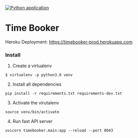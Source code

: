 [![Python application](https://github.com/foureyesapps/timebooker/actions/workflows/python-app.yml/badge.svg)](https://github.com/foureyesapps/timebooker/actions/workflows/python-app.yml)
# Time Booker

Heroku Deployment: https://timebooker-prod.herokuapp.com
### Install

1. Create a virtualenv
```
$ virtualenv -p python3.8 venv
```
2. Install all dependencies
```
pip install -r requirements.txt requirements-dev.txt
```
3. Activate the virutalenv
```
source venv/bin/activate
```
4. Run fast API server
```
uvicorn timebooker.main:app --reload --port 8043
```